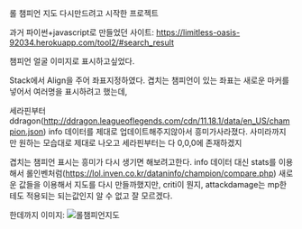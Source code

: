 롤 챔피언 지도 다시만드려고 시작한 프로젝트

과거 파이썬+javascript로 만들었던 사이트:
https://limitless-oasis-92034.herokuapp.com/tool2/#search_result

챔피언 얼굴 이미지로 표시하고싶었다.

Stack에서 Align을 주어 좌표지정하였다.
겹치는 챔피언이 있는 좌표는 새로운 마커를 넣어서 여러명을 표시하려고 했는데,

세라핀부터 ddragon(http://ddragon.leagueoflegends.com/cdn/11.18.1/data/en_US/champion.json)
info 데이터를 제대로 업데이트해주지않아서 흥미가사라졌다.
사미라까지만 원하는 모습대로 제대로 나오고 세라핀부터는 다 0,0,0에 존재하겠지

겹치는 챔피언 표시는 흥미가 다시 생기면 해보려고한다.
info 데이터 대신 stats를 이용해서 롤인벤처럼(https://lol.inven.co.kr/dataninfo/champion/compare.php)
새로운 값들을 이용해서 지도를 다시 만들까했지만, criti이 뭔지, attackdamage는 mp한테도 적용되는 되는값인지 알 수 없고 잘 모르겠다.

한데까지 이미지:
![롤챔피언지도](https://user-images.githubusercontent.com/32862869/133745805-79f85767-8de0-4036-a4c2-d3bc7b088bee.PNG)
